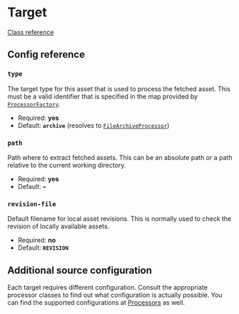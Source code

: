 # Target

[Class reference](../../src/Asset/Definition/Target.php)

## Config reference

### `type`

The target type for this asset that is used to process the fetched asset. This must
be a valid identifier that is specified in the map provided by
[`ProcessorFactory`](../../src/Processor/ProcessorFactory.php).

* Required: **yes**
* Default: **`archive`** (resolves to [`FileArchiveProcessor`](../../src/Processor/FileArchiveProcessor.php))

### `path`

Path where to extract fetched assets. This can be an absolute path or a path relative
to the current working directory.

* Required: **yes**
* Default: **–**

### `revision-file`

Default filename for local asset revisions. This is normally used to check the revision
of locally available assets.

* Required: **no**
* Default: **`REVISION`**

## Additional source configuration

Each target requires different configuration. Consult the appropriate processor classes
to find out what configuration is actually possible. You can find the supported
configurations at [Processors](../components/processors.md) as well.
